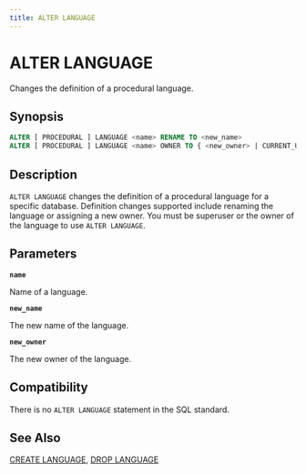 ```yaml
---
title: ALTER LANGUAGE
---
```


# ALTER LANGUAGE

Changes the definition of a procedural language.

## Synopsis

```sql
ALTER [ PROCEDURAL ] LANGUAGE <name> RENAME TO <new_name>
ALTER [ PROCEDURAL ] LANGUAGE <name> OWNER TO { <new_owner> | CURRENT_USER | SESSION_USER }
```

## Description

`ALTER LANGUAGE` changes the definition of a procedural language for a specific database. Definition changes supported include renaming the language or assigning a new owner. You must be superuser or the owner of the language to use `ALTER LANGUAGE`.

## Parameters

**`name`**

Name of a language.

**`new_name`**

The new name of the language.

**`new_owner`**

The new owner of the language.

## Compatibility

There is no `ALTER LANGUAGE` statement in the SQL standard.

## See Also

[CREATE LANGUAGE](/docs/sql-stmts/sql-stmt-create-language.md), [DROP LANGUAGE](/docs/sql-stmts/sql-stmt-drop-language.md)
